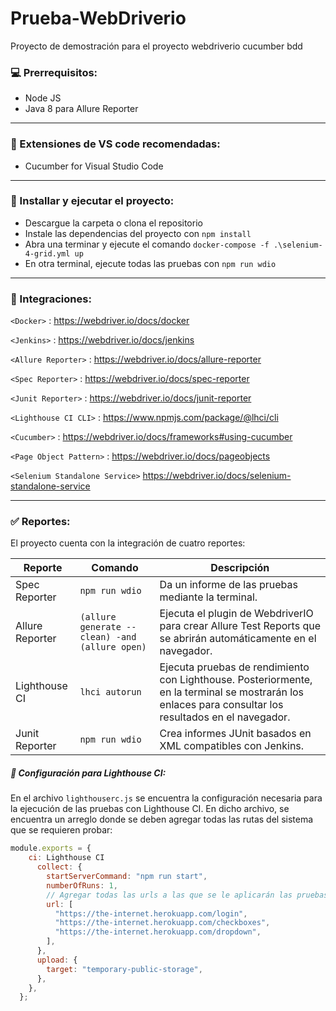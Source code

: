 # Prueba-WebDriverio

Proyecto de demostración para el proyecto webdriverio cucumber bdd

### 💻 Prerrequisitos:
- Node JS
- Java 8 para Allure Reporter

---

### 👾 Extensiones de VS code recomendadas:

- Cucumber for Visual Studio Code

---

### 🚀 Installar y ejecutar el proyecto:

- Descargue la carpeta o clona el repositorio
-  Instale las dependencias del proyecto con `npm install`
- Abra una terminar y ejecute el comando `docker-compose -f .\selenium-4-grid.yml up`
-  En otra terminal, ejecute todas las pruebas con `npm run wdio`

---

### 🐳 Integraciones:
`<Docker>` : <https://webdriver.io/docs/docker>

`<Jenkins>` : <https://webdriver.io/docs/jenkins>

`<Allure Reporter>` : <https://webdriver.io/docs/allure-reporter>

`<Spec Reporter>` : <https://webdriver.io/docs/spec-reporter>

`<Junit Reporter>` : <https://webdriver.io/docs/junit-reporter>

`<Lighthouse CI CLI>` : <https://www.npmjs.com/package/@lhci/cli>

`<Cucumber>` : <https://webdriver.io/docs/frameworks#using-cucumber>

`<Page Object Pattern>` : <https://webdriver.io/docs/pageobjects>

`<Selenium Standalone Service>` <https://webdriver.io/docs/selenium-standalone-service>

---

### ✅ Reportes:

El proyecto cuenta con la integración de cuatro reportes:

| Reporte       | Comando       | Descripción                    |
| ---------     | ------------- | ------------------------------ |
| Spec Reporter | `npm run wdio`                                 | Da un informe de las pruebas mediante la terminal. |
|Allure Reporter| `(allure generate --clean) -and (allure open)` | Ejecuta el plugin de WebdriverIO para crear Allure Test Reports que se abrirán automáticamente en el navegador. |
|Lighthouse CI  | `lhci autorun`   | Ejecuta pruebas de rendimiento con Lighthouse. Posteriormente, en la terminal se mostrarán los enlaces para consultar los resultados en el navegador.  |
|Junit Reporter  | `npm run wdio`   | Crea informes JUnit basados en XML compatibles con Jenkins.  |

##### 🔆 Configuración para Lighthouse CI:
En el archivo `lighthouserc.js` se encuentra la configuración necesaria para la ejecución de las pruebas con Lighthouse CI. En dicho archivo, se encuentra un arreglo donde se deben agregar todas las rutas del sistema que se requieren probar:

```javascript
module.exports = {
    ci: Lighthouse CI
      collect: {
        startServerCommand: "npm run start",
        numberOfRuns: 1,
        // Agregar todas las urls a las que se le aplicarán las pruebas
        url: [
          "https://the-internet.herokuapp.com/login",
          "https://the-internet.herokuapp.com/checkboxes",
          "https://the-internet.herokuapp.com/dropdown",
        ],
      },
      upload: {
        target: "temporary-public-storage",
      },
    },
  };
```
